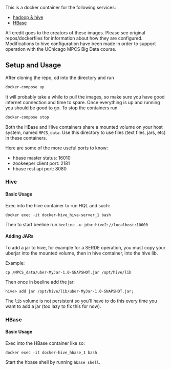 This is a docker container for the following services:

* [hadoop & hive](https://github.com/big-data-europe/docker-hive)
* [HBase](https://github.com/HariSekhon/Dockerfiles)

All credit goes to the creators of these images. Please see original repos/dockerfiles for information about how they are configured. Modifications to hive configuration have been made in order to support operation with the UChicago MPCS Big Data course.

## Setup and Usage
After cloning the repo, cd into the directory and run
```bash
docker-compose up
```
It will probably take a while to pull the images, so make sure you have good internet connection and time to spare. Once everything is up and running you should be good to go. To stop the containers run
```bash
docker-compose stop
```

Both the HBase and Hive containers share a mounted volume on your host system, named `MPCS_data`. Use this directory to use files (text files, jars, etc) in these containers.

Here are some of the more useful ports to know:
* hbase master status: 16010
* zookeeper client port: 2181
* hbase rest api port: 8080

### Hive
#### Basic Usage
Exec into the hive container to run HQL and such:
```
docker exec -it docker-hive_hive-server_1 bash
```
Then to start beeline run `beeline -u jdbc:hive2://localhost:10000`

#### Adding JARs
To add a jar to hive, for example for a SERDE operation, you must copy your uberjar into the mounted volume, then in hive container, into the hive lib.

Example:
```
cp /MPCS_data/uber-MyJar-1.0-SNAPSHOT.jar /opt/hive/lib
```
Then once in beeline add the jar:
```
hive> add jar /opt/hive/lib/uber-MyJar-1.0-SNAPSHOT.jar;
```
The `lib` volume is not persistent so you'll have to do this every time you want to add a jar (too lazy to fix this for now).

### HBase
#### Basic Usage
Exec into the HBase container like so:
```
docker exec -it docker-hive_hbase_1 bash
```
Start the hbase shell by running `hbase shell`.
